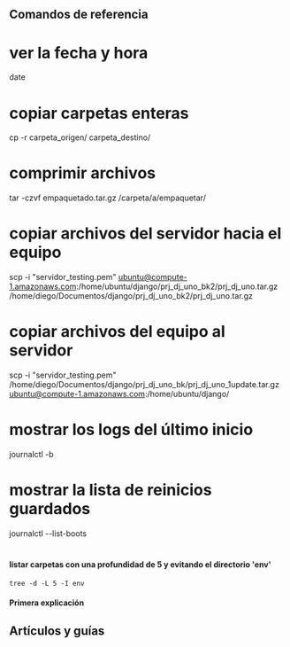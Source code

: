 ## Comandos de referencia



# ver la fecha y hora
date

# copiar carpetas enteras
cp -r carpeta_origen/ carpeta_destino/

# comprimir archivos
tar -czvf empaquetado.tar.gz /carpeta/a/empaquetar/ 

# copiar archivos del servidor hacia el equipo
scp -i "servidor_testing.pem" ubuntu@compute-1.amazonaws.com:/home/ubuntu/django/prj_dj_uno_bk2/prj_dj_uno.tar.gz /home/diego/Documentos/django/prj_dj_uno_bk2/prj_dj_uno.tar.gz

# copiar archivos del equipo al servidor
scp -i "servidor_testing.pem" /home/diego/Documentos/django/prj_dj_uno_bk/prj_dj_uno_1update.tar.gz ubuntu@compute-1.amazonaws.com:/home/ubuntu/django/

# mostrar los logs del último inicio
journalctl -b

# mostrar la lista de reinicios guardados
journalctl --list-boots
# 

#### listar carpetas con una profundidad de 5 y evitando el directorio 'env'
`tree -d -L 5 -I env`



#### Primera explicación 



## Artículos y guías